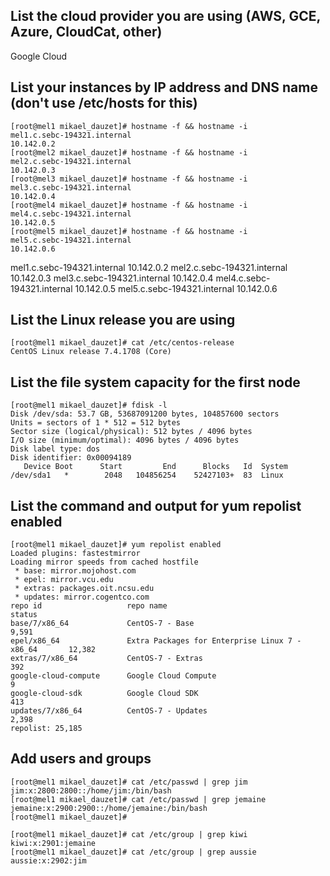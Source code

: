 ## List the cloud provider you are using (AWS, GCE, Azure, CloudCat, other)
Google Cloud

## List your instances by IP address and DNS name (don't use /etc/hosts for this)
```
[root@mel1 mikael_dauzet]# hostname -f && hostname -i
mel1.c.sebc-194321.internal
10.142.0.2
[root@mel2 mikael_dauzet]# hostname -f && hostname -i
mel2.c.sebc-194321.internal
10.142.0.3
[root@mel3 mikael_dauzet]# hostname -f && hostname -i
mel3.c.sebc-194321.internal
10.142.0.4
[root@mel4 mikael_dauzet]# hostname -f && hostname -i
mel4.c.sebc-194321.internal
10.142.0.5
[root@mel5 mikael_dauzet]# hostname -f && hostname -i
mel5.c.sebc-194321.internal
10.142.0.6
```
mel1.c.sebc-194321.internal 10.142.0.2
mel2.c.sebc-194321.internal 10.142.0.3
mel3.c.sebc-194321.internal 10.142.0.4
mel4.c.sebc-194321.internal 10.142.0.5
mel5.c.sebc-194321.internal 10.142.0.6

## List the Linux release you are using
```
[root@mel1 mikael_dauzet]# cat /etc/centos-release
CentOS Linux release 7.4.1708 (Core) 
```

## List the file system capacity for the first node
```
[root@mel1 mikael_dauzet]# fdisk -l
Disk /dev/sda: 53.7 GB, 53687091200 bytes, 104857600 sectors
Units = sectors of 1 * 512 = 512 bytes
Sector size (logical/physical): 512 bytes / 4096 bytes
I/O size (minimum/optimal): 4096 bytes / 4096 bytes
Disk label type: dos
Disk identifier: 0x00094189
   Device Boot      Start         End      Blocks   Id  System
/dev/sda1   *        2048   104856254    52427103+  83  Linux
```

## List the command and output for yum repolist enabled
```
[root@mel1 mikael_dauzet]# yum repolist enabled
Loaded plugins: fastestmirror
Loading mirror speeds from cached hostfile
 * base: mirror.mojohost.com
 * epel: mirror.vcu.edu
 * extras: packages.oit.ncsu.edu
 * updates: mirror.cogentco.com
repo id                   repo name                                            status
base/7/x86_64             CentOS-7 - Base                                       9,591
epel/x86_64               Extra Packages for Enterprise Linux 7 - x86_64       12,382
extras/7/x86_64           CentOS-7 - Extras                                       392
google-cloud-compute      Google Cloud Compute                                      9
google-cloud-sdk          Google Cloud SDK                                        413
updates/7/x86_64          CentOS-7 - Updates                                    2,398
repolist: 25,185
```

## Add users and groups
```
[root@mel1 mikael_dauzet]# cat /etc/passwd | grep jim
jim:x:2800:2800::/home/jim:/bin/bash
[root@mel1 mikael_dauzet]# cat /etc/passwd | grep jemaine
jemaine:x:2900:2900::/home/jemaine:/bin/bash
[root@mel1 mikael_dauzet]# 
```
```
[root@mel1 mikael_dauzet]# cat /etc/group | grep kiwi
kiwi:x:2901:jemaine
[root@mel1 mikael_dauzet]# cat /etc/group | grep aussie
aussie:x:2902:jim
```